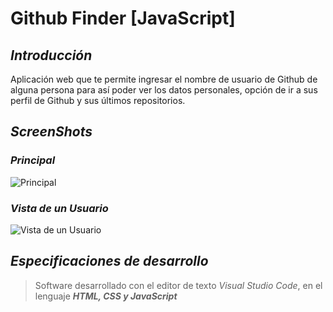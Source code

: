 ﻿# Github Finder [JavaScript]

## ***Introducción***
Aplicación web que te permite ingresar el nombre de usuario de Github de alguna persona para así poder ver los datos personales, opción de ir a sus perfil de Github y sus últimos repositorios.

## ***ScreenShots***

### *Principal*
![Principal](https://i.ibb.co/s2cfMNb/Github-Finder1.png)

### *Vista de un Usuario*
![Vista de un Usuario](https://i.ibb.co/JvrS2xT/Github-Finder2.png)


## ***Especificaciones de desarrollo***
> Software desarrollado con el editor de texto *Visual Studio Code*, en el lenguaje ***HTML, CSS y JavaScript***